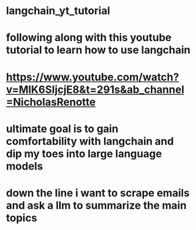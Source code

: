 # langchain_yt_tutorial

# following along with this youtube tutorial to learn how to use langchain
# https://www.youtube.com/watch?v=MlK6SIjcjE8&t=291s&ab_channel=NicholasRenotte
# ultimate goal is to gain comfortability with langchain and dip my toes into large language models
# down the line i want to scrape emails and ask a llm to summarize the main topics

